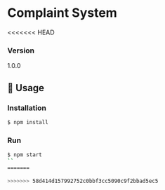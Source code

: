 # Complaint System
 

<<<<<<< HEAD
### Version
1.0.0

## 📝 Usage

### Installation

```sh
$ npm install
```

### Run

```sh
$ npm start
`` 
=======
 
>>>>>>> 58d414d157992752c0bbf3cc5090c9f2bbad5ec5
